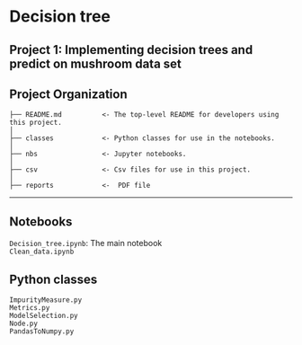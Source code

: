 
Decision tree
==============================
Project 1: Implementing decision trees and predict on mushroom data set
------------

Project Organization
------------


    ├── README.md          <- The top-level README for developers using this project.
    │
    ├── classes            <- Python classes for use in the notebooks. 
    │
    ├── nbs                <- Jupyter notebooks. 
    │
    ├── csv                <- Csv files for use in this project.
    │
    ├── reports            <-  PDF file
--------
## Notebooks
`Decision_tree.ipynb`: The main notebook
<br>
`Clean_data.ipynb`
## Python classes 
`ImpurityMeasure.py`
<br>
`Metrics.py`
<br>
`ModelSelection.py`
<br>
`Node.py`
<br>
`PandasToNumpy.py`
